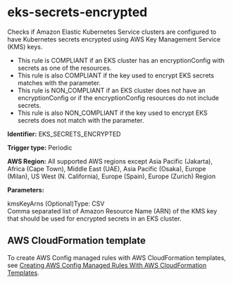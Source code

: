# eks\-secrets\-encrypted<a name="eks-secrets-encrypted"></a>

Checks if Amazon Elastic Kubernetes Service clusters are configured to have Kubernetes secrets encrypted using AWS Key Management Service \(KMS\) keys\.
+ This rule is COMPLIANT if an EKS cluster has an encryptionConfig with secrets as one of the resources\.
+ This rule is also COMPLIANT if the key used to encrypt EKS secrets matches with the parameter\.
+ This rule is NON\_COMPLIANT if an EKS cluster does not have an encryptionConfig or if the encryptionConfig resources do not include secrets\.
+ This rule is also NON\_COMPLIANT if the key used to encrypt EKS secrets does not match with the parameter\.

**Identifier:** EKS\_SECRETS\_ENCRYPTED

**Trigger type:** Periodic

**AWS Region:** All supported AWS regions except Asia Pacific \(Jakarta\), Africa \(Cape Town\), Middle East \(UAE\), Asia Pacific \(Osaka\), Europe \(Milan\), US West \(N\. California\), Europe \(Spain\), Europe \(Zurich\) Region

**Parameters:**

kmsKeyArns \(Optional\)Type: CSV  
Comma separated list of Amazon Resource Name \(ARN\) of the KMS key that should be used for encrypted secrets in an EKS cluster\.

## AWS CloudFormation template<a name="w2aac12c31c27b9d269c17"></a>

To create AWS Config managed rules with AWS CloudFormation templates, see [Creating AWS Config Managed Rules With AWS CloudFormation Templates](aws-config-managed-rules-cloudformation-templates.md)\.